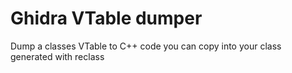 # Ghidra VTable dumper
Dump a classes VTable to C++ code you can copy into your class generated with reclass

